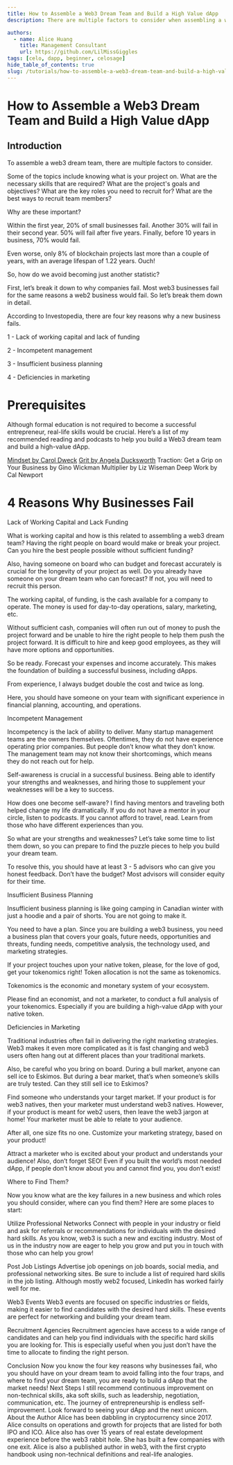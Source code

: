 ```yaml
---
title: How to Assemble a Web3 Dream Team and Build a High Value dApp
description: There are multiple factors to consider when assembling a web3 dream team.

authors:
  - name: Alice Huang
    title: Management Consultant
    url: https://github.com/LilMissGiggles
tags: [celo, dapp, beginner, celosage]
hide_table_of_contents: true
slug: /tutorials/how-to-assemble-a-web3-dream-team-and-build-a-high-value-dapp
---
```


# How to Assemble a Web3 Dream Team and Build a High Value dApp


## Introduction​
To assemble a web3 dream team, there are multiple factors to consider. 

Some of the topics include knowing what is your project on. What are the necessary skills that are required? What are the project's goals and objectives? What are the key roles you need to recruit for? What are the best ways to recruit team members? 

Why are these important?

Within the first year, 20% of small businesses fail. Another 30% will fail in their second year. 50% will fail after five years. Finally, before 10 years in business, 70% would fail.

Even worse, only 8% of blockchain projects last more than a couple of years, with an average lifespan of 1.22 years. Ouch! 

So, how do we avoid becoming just another statistic?

First, let’s break it down to why companies fail. Most web3 businesses fail for the same reasons a web2 business would fail. So let’s break them down in detail.

According to Investopedia, there are four key reasons why a new business fails.

1 - Lack of working capital and lack of funding

2 - Incompetent management

3 - Insufficient business planning

4 - Deficiencies in marketing

# Prerequisites​
Although formal education is not required to become a successful entrepreneur, real-life skills would be crucial. Here’s a list of my recommended reading and podcasts to help you build a Web3 dream team and build a high-value dApp. 


[Mindset by Carol Dweck](https://amzn.to/3jQ0lsh)
[Grit by Angela Ducksworth](https://amzn.to/3HU5APs)
Traction: Get a Grip on Your Business by Gino Wickman
Multiplier by Liz Wiseman 
Deep Work by Cal Newport


# 4 Reasons Why Businesses Fail
Lack of Working Capital and Lack Funding

What is working capital and how is this related to assembling a web3 dream team? Having the right people on board would make or break your project. Can you hire the best people possible without sufficient funding?

Also, having someone on board who can budget and forecast accurately is crucial for the longevity of your project as well. Do you already have someone on your dream team who can forecast? If not, you will need to recruit this person.

The working capital, of funding, is the cash available for a company to operate. The money is used for day-to-day operations, salary, marketing, etc. 

Without sufficient cash, companies will often run out of money to push the project forward and be unable to hire the right people to help them push the project forward. It is difficult to hire and keep good employees, as they will have more options and opportunities. 

So be ready. Forecast your expenses and income accurately. This makes the foundation of building a successful business, including dApps. 

From experience, I always budget double the cost and twice as long.

Here, you should have someone on your team with significant experience in financial planning, accounting, and operations.

Incompetent Management

Incompetency is the lack of ability to deliver. Many startup management teams are the owners themselves. Oftentimes, they do not have experience operating prior companies. But people don’t know what they don’t know. The management team may not know their shortcomings, which means they do not reach out for help.

Self-awareness is crucial in a successful business. Being able to identify your strengths and weaknesses, and hiring those to supplement your weaknesses will be a key to success. 

How does one become self-aware? I find having mentors and traveling both helped change my life dramatically. If you do not have a mentor in your circle, listen to podcasts.  If you cannot afford to travel, read. Learn from those who have different experiences than you.

So what are your strengths and weaknesses? Let’s take some time to list them down, so you can prepare to find the puzzle pieces to help you build your dream team.

To resolve this, you should have at least 3 - 5 advisors who can give you honest feedback. Don’t have the budget? Most advisors will consider equity for their time. 

Insufficient Business Planning

Insufficient business planning is like going camping in Canadian winter with just a hoodie and a pair of shorts. You are not going to make it. 

You need to have a plan. Since you are building a web3 business, you need a business plan that covers your goals, future needs, opportunities and threats, funding needs, competitive analysis, the technology used, and marketing strategies. 

If your project touches upon your native token, please, for the love of god, get your tokenomics right! Token allocation is not the same as tokenomics. 

Tokenomics is the economic and monetary system of your ecosystem. 

Please find an economist, and not a marketer, to conduct a full analysis of your tokenomics. Especially if you are building a high-value dApp with your native token. 



Deficiencies in Marketing

Traditional industries often fail in delivering the right marketing strategies. Web3 makes it even more complicated as it is fast changing and web3 users often hang out at different places than your traditional markets. 

Also, be careful who you bring on board. During a bull market, anyone can sell ice to Eskimos. But during a bear market, that’s when someone’s skills are truly tested. Can they still sell ice to Eskimos?

Find someone who understands your target market. If your product is for web3 natives, then your marketer must understand web3 natives. However, if your product is meant for web2 users, then leave the web3 jargon at home! Your marketer must be able to relate to your audience.

After all, one size fits no one. Customize your marketing strategy, based on your product! 

Attract a marketer who is excited about your product and understands your audience! Also, don’t forget SEO! Even if you built the world’s most needed dApp, if people don’t know about you and cannot find you, you don’t exist!

Where to Find Them?

Now you know what are the key failures in a new business and which roles you should consider, where can you find them? Here are some places to start:

Utilize Professional Networks
Connect with people in your industry or field and ask for referrals or recommendations for individuals with the desired hard skills. As you know, web3 is such a new and exciting industry. Most of us in the industry now are eager to help you grow and put you in touch with those who can help you grow!

Post Job Listings
Advertise job openings on job boards, social media, and professional networking sites. Be sure to include a list of required hard skills in the job listing. Although mostly web2 focused, LinkedIn has worked fairly well for me.

Web3 Events
Web3 events are focused on specific industries or fields, making it easier to find candidates with the desired hard skills. These events are perfect for networking and building your dream team.

Recruitment Agencies
Recruitment agencies have access to a wide range of candidates and can help you find individuals with the specific hard skills you are looking for. This is especially useful when you just don’t have the time to allocate to finding the right person. 

Conclusion​
Now you know the four key reasons why businesses fail, who you should have on your dream team to avoid falling into the four traps, and where to find your dream team, you are ready to build a dApp that the market needs!
Next Steps​
I still recommend continuous improvement on non-technical skills, aka soft skills, such as leadership, negotiation, communication, etc. The journey of entrepreneurship is endless self-improvement. Look forward to seeing your dApp and the next unicorn. 
About the Author​
Alice has been dabbling in cryptocurrency since 2017. Alice consults on operations and growth for projects that are listed for both IPO and ICO. Alice also has over 15 years of real estate development experience before the web3 rabbit hole. She has built a few companies with one exit. Alice is also a published author in web3, with the first crypto handbook using non-technical definitions and real-life analogies.
